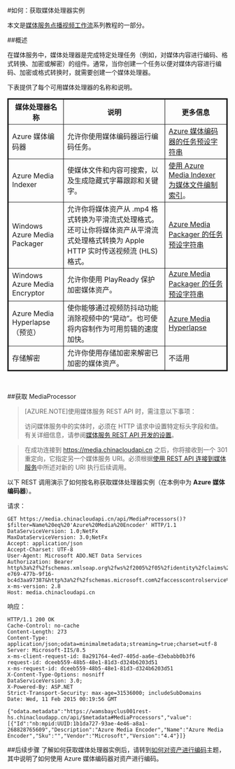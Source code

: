 <properties 
	pageTitle="如何创建媒体处理器 - Azure" 
	description="了解如何创建一个媒体处理器组件，用于为 Azure 媒体服务的媒体内容进行编码、转换格式、加密或解密。" 
	services="media-services" 
	documentationCenter="" 
	authors="Juliako" 
	manager="dwrede" 
	editor=""/>

<tags 
	ms.service="media-services" 
	ms.date="05/12/2015" 
	wacn.date="08/29/2015"/>


#如何：获取媒体处理器实例

本文是[媒体服务点播视频工作流](/documentation/articles/media-services-video-on-demand-workflow)系列教程的一部分。

##概述

在媒体服务中，媒体处理器是完成特定处理任务（例如，对媒体内容进行编码、格式转换、加密或解密）的组件。通常，当你创建一个任务以便对媒体内容进行编码、加密或格式转换时，就需要创建一个媒体处理器。

下表提供了每个可用媒体处理器的名称和说明。

<table border="2" cellspacing="0" cellpadding="5" style="border: 2px solid #000000;">
  <thead>
    <tr>
       <th>媒体处理器名称</th>
       <th>说明</th>
	<th>更多信息</th>
    </tr>
  </thead>
  <tbody>
    <tr>
       <td>Azure 媒体编码器</td>
       <td>允许你使用媒体编码器运行编码任务。</td>
       <td><a href="http://msdn.microsoft.com/zh-cn/library/jj129582.aspx">Azure 媒体编码器的任务预设字符串</a></td>
    </tr>
<!--    <tr>
       <td>媒体编码器高级工作流</td>
       <td>允许你使用媒体编码器高级工作流运行编码任务。</td>
       <td><a href="http://www.windowsazure.cn/documentation/articles/media-services-encode-with-premium-workflow/">使用媒体编码器高级工作流进行编码。</a></td>
    </tr>    -->
	<tr>
        <td>Azure Media Indexer</td>
        <td>使媒体文件和内容可搜索，以及生成隐藏式字幕跟踪和关键字。</td>
		<td><a href="http://www.windowsazure.cn/documentation/articles/media-services-index-content/">使用 Azure Media Indexer 为媒体文件编制索引</a>。</td>
    </tr>
    <tr>
        <td>Windows Azure Media Packager</td>
        <td>允许你将媒体资产从 .mp4 格式转换为平滑流式处理格式。还可让你将媒体资产从平滑流式处理格式转换为 Apple HTTP 实时传送视频流 (HLS) 格式。</td>
		<td><a href="http://msdn.microsoft.com/zh-cn/library/hh973635.aspx">Azure Media Packager 的任务预设字符串</a></td>
    </tr>
    <tr>
        <td>Windows Azure Media Encryptor</td>
        <td>允许你使用 PlayReady 保护加密媒体资产。</td>
        <td><a href="http://msdn.microsoft.com/zh-cn/library/hh973610.aspx">Azure Media Packager 的任务预设字符串</a></td>
    </tr>
	<tr>
		<td>Azure Media Hyperlapse（预览）</td>
		<td>使你能够通过视频防抖动功能消除视频中的“晃动”。也可使将内容制作为可用剪辑的速度加快。</td>
		<td><a href="http://azure.microsoft.com/blog/?p=286281&preview=1&_ppp=61e1a0b3db">Azure Media Hyperlapse</a></td>
	</tr>
    <tr>
        <td>存储解密</td>
        <td>允许你使用存储加密来解密已加密的媒体资产。</td>
		<td>不适用</td>
    </tr>  </tbody>
</table>

<br />

##获取 MediaProcessor

>[AZURE.NOTE]使用媒体服务 REST API 时，需注意以下事项：
>
>访问媒体服务中的实体时，必须在 HTTP 请求中设置特定标头字段和值。有关详细信息，请参阅[媒体服务 REST API 开发的设置](/documentation/articles/media-services-rest-how-to-use)。

>在成功连接到 https://media.chinacloudapi.cn 之后，你将接收到一个 301 重定向，它指定另一个媒体服务 URI。必须根据[使用 REST API 连接到媒体服务](/zh-cn/documentation/articles/media-services-rest-connect_programmatically/)中所述对新的 URI 执行后续调用。



以下 REST 调用演示了如何按名称获取媒体处理器实例（在本例中为 **Azure 媒体编码器**）。

	
请求：

	GET https://media.chinacloudapi.cn/api/MediaProcessors()?$filter=Name%20eq%20'Azure%20Media%20Encoder' HTTP/1.1
	DataServiceVersion: 1.0;NetFx
	MaxDataServiceVersion: 3.0;NetFx
	Accept: application/json
	Accept-Charset: UTF-8
	User-Agent: Microsoft ADO.NET Data Services
	Authorization: Bearer http%3a%2f%2fschemas.xmlsoap.org%2fws%2f2005%2f05%2fidentity%2fclaims%2fnameidentifier=juliakoams1&urn%3aSubscriptionId=bbbef702-e769-477b-9f16-bc4d3aa97387&http%3a%2f%2fschemas.microsoft.com%2faccesscontrolservice%2f2010%2f07%2fclaims%2fidentityprovider=https%3a%2f%2fwamsprodglobal001acs.accesscontrol.chinacloudapi.cn%2f&Audience=urn%3aWindowsAzureMediaServices&ExpiresOn=1423635565&Issuer=https%3a%2f%2fwamsprodglobal001acs.accesscontrol.chinacloudapi.cn%2f&HMACSHA256=6zwXEn7YJzVJbVCNpqDUjBLuE5iUwsdJbWvJNvpY3%2b8%3d
	x-ms-version: 2.8
	Host: media.chinacloudapi.cn
	
响应：
	
	HTTP/1.1 200 OK
	Cache-Control: no-cache
	Content-Length: 273
	Content-Type: application/json;odata=minimalmetadata;streaming=true;charset=utf-8
	Server: Microsoft-IIS/8.5
	x-ms-client-request-id: 8a291764-4ed7-405d-aa6e-d3ebabb0b3f6
	request-id: dceeb559-48b5-48e1-81d3-d324b6203d51
	x-ms-request-id: dceeb559-48b5-48e1-81d3-d324b6203d51
	X-Content-Type-Options: nosniff
	DataServiceVersion: 3.0;
	X-Powered-By: ASP.NET
	Strict-Transport-Security: max-age=31536000; includeSubDomains
	Date: Wed, 11 Feb 2015 00:19:56 GMT
	
	{"odata.metadata":"https://wamsbayclus001rest-hs.chinacloudapp.cn/api/$metadata#MediaProcessors","value":[{"Id":"nb:mpid:UUID:1b1da727-93ae-4e46-a8a1-268828765609","Description":"Azure Media Encoder","Name":"Azure Media Encoder","Sku":"","Vendor":"Microsoft","Version":"4.4"}]}


##后续步骤
了解如何获取媒体处理器实例后，请转到[如何对资产进行编码][]主题，其中说明了如何使用 Azure 媒体编码器对资产进行编码。

[如何对资产进行编码]: /documentation/articles/media-services-rest-encode-asset
[Task Preset Strings for the Azure Media Encoder]: http://msdn.microsoft.com/zh-cn/library/jj129582.aspx
[How to: Connect to Media Services Programmatically]: /documentation/articles/media-services-rest-connect_programmatically

<!---HONumber=67-->